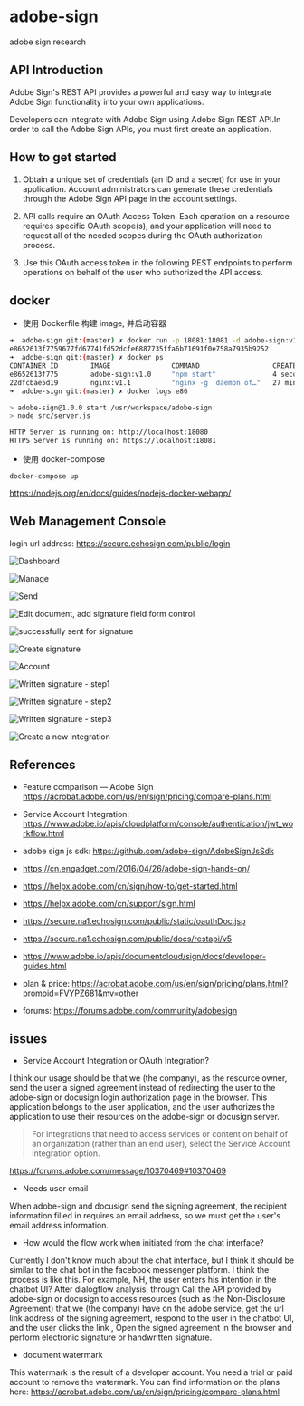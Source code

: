 # adobe-sign

adobe sign research

## API Introduction

Adobe Sign's REST API provides a powerful and easy way to integrate Adobe Sign functionality into your own applications.

Developers can integrate with Adobe Sign using Adobe Sign REST API.In order to call the Adobe Sign APIs, you must first create an application.

## How to get started

1.  Obtain a unique set of credentials (an ID and a secret) for use in your application. Account administrators can generate these credentials through the Adobe Sign API page in the account settings.

2.  API calls require an OAuth Access Token. Each operation on a resource requires specific OAuth scope(s), and your application will need to request all of the needed scopes during the OAuth authorization process.

3.  Use this OAuth access token in the following REST endpoints to perform operations on behalf of the user who authorized the API access.

## docker

- 使用 Dockerfile 构建 image, 并启动容器

```bash
➜  adobe-sign git:(master) ✗ docker run -p 18081:18081 -d adobe-sign:v1.0
e8652613f7759677fd67741fd52dcfe6887735ffa6b71691f0e758a7935b9252
➜  adobe-sign git:(master) ✗ docker ps
CONTAINER ID        IMAGE               COMMAND                  CREATED             STATUS              PORTS                      NAMES
e8652613f775        adobe-sign:v1.0     "npm start"              4 seconds ago       Up 7 seconds        0.0.0.0:18081->18081/tcp   objective_wescoff
22dfcbae5d19        nginx:v1.1          "nginx -g 'daemon of…"   27 minutes ago      Up 27 minutes       0.0.0.0:3001->80/tcp       webserver
➜  adobe-sign git:(master) ✗ docker logs e86

> adobe-sign@1.0.0 start /usr/workspace/adobe-sign
> node src/server.js

HTTP Server is running on: http://localhost:18080
HTTPS Server is running on: https://localhost:18081
```

- 使用 docker-compose

`docker-compose up`

https://nodejs.org/en/docs/guides/nodejs-docker-webapp/

## Web Management Console

login url address: https://secure.echosign.com/public/login

![Dashboard](https://raw.githubusercontent.com/mrdulin/pic-bucket-01/master/006tKfTcgy1fqy1q28nxzj31kw0vq44g.jpg)

![Manage](https://raw.githubusercontent.com/mrdulin/pic-bucket-01/master/006tKfTcgy1fqy1qttlugj31kw0ymwjm.jpg)

![Send](https://raw.githubusercontent.com/mrdulin/pic-bucket-01/master/006tKfTcgy1fqy1sn22rvj31kw10a416.jpg)

![Edit document, add signature field form control](https://raw.githubusercontent.com/mrdulin/pic-bucket-01/master/006tKfTcgy1fqy1uugap0j31kw0vqq80.jpg)

![successfully sent for signature](https://raw.githubusercontent.com/mrdulin/pic-bucket-01/master/006tKfTcgy1fqy1w8y58uj31kw0vqae3.jpg)

![Create signature](https://raw.githubusercontent.com/mrdulin/pic-bucket-01/master/006tNc79gy1fqq8xhrqq1j31kw0vqq4i.jpg)

![Account](https://raw.githubusercontent.com/mrdulin/pic-bucket-01/master/006tNc79gy1fqq8ykwdgvj31kw0vqads.jpg)

![Written signature - step1](https://raw.githubusercontent.com/mrdulin/pic-bucket-01/master/006tKfTcgy1fqy1yhsnv9j31kw0vqn16.jpg)

![Written signature - step2](https://raw.githubusercontent.com/mrdulin/pic-bucket-01/master/006tKfTcgy1fqy20jf7hdj31kw0vq0ux.jpg)

![Written signature - step3](https://raw.githubusercontent.com/mrdulin/pic-bucket-01/master/006tKfTcgy1fqy1zwxh4xj31kw0tzq57.jpg)

![Create a new integration](https://raw.githubusercontent.com/mrdulin/pic-bucket-01/master/006tNc79gy1fqrb66yttyj31kw1ghq68.jpg)

## References

- Feature comparison — Adobe Sign https://acrobat.adobe.com/us/en/sign/pricing/compare-plans.html

- Service Account Integration: https://www.adobe.io/apis/cloudplatform/console/authentication/jwt_workflow.html

- adobe sign js sdk: https://github.com/adobe-sign/AdobeSignJsSdk

- https://cn.engadget.com/2016/04/26/adobe-sign-hands-on/

- https://helpx.adobe.com/cn/sign/how-to/get-started.html

- https://helpx.adobe.com/cn/support/sign.html

- https://secure.na1.echosign.com/public/static/oauthDoc.jsp

- https://secure.na1.echosign.com/public/docs/restapi/v5

- https://www.adobe.io/apis/documentcloud/sign/docs/developer-guides.html

- plan & price: https://acrobat.adobe.com/us/en/sign/pricing/plans.html?promoid=FVYPZ681&mv=other

- forums: https://forums.adobe.com/community/adobesign

## issues

- Service Account Integration or OAuth Integration?

I think our usage should be that we (the company), as the resource owner, send the user a signed agreement instead of redirecting the user to the adobe-sign or docusign login authorization page in the browser. This application belongs to the user application, and the user authorizes the application to use their resources on the adobe-sign or docusign server.

> For integrations that need to access services or content on behalf of an organization (rather than an end user), select the Service Account integration option.

https://forums.adobe.com/message/10370469#10370469

- Needs user email

When adobe-sign and docusign send the signing agreement, the recipient information filled in requires an email address, so we must get the user's email address information.

- How would the flow work when initiated from the chat interface?

Currently I don't know much about the chat interface, but I think it should be similar to the chat bot in the facebook messenger platform. I think the process is like this. For example, NH, the user enters his intention in the chatbot UI? After dialogflow analysis, through Call the API provided by adobe-sign or docusign to access resources (such as the Non-Disclosure Agreement) that we (the company) have on the adobe service, get the url link address of the signing agreement, respond to the user in the chatbot UI, and the user clicks the link , Open the signed agreement in the browser and perform electronic signature or handwritten signature.

- document watermark

This watermark is the result of a developer account. You need a trial or paid account to remove the watermark. You can find information on the plans here: https://acrobat.adobe.com/us/en/sign/pricing/compare-plans.html
